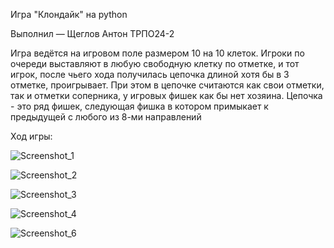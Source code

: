 Игра "Клондайк" на python

Выполнил — Щеглов Антон ТРПО24-2

Игра ведётся на игровом поле размером 10 на 10 клеток. Игроки по очереди выставляют в любую свободную клетку по отметке, и тот игрок, после чьего хода получилась цепочка длиной хотя бы в 3 отметке, проигрывает. 
При этом в цепочке считаются как свои отметки, так и отметки соперника, у игровых фишек как бы нет хозяина. Цепочка - это ряд фишек, следующая фишка в котором примыкает к предыдущей с любого из 8-ми направлений

Ход игры:

![Screenshot_1](https://github.com/user-attachments/assets/03368280-d415-44e1-b930-03071e24abef)

![Screenshot_2](https://github.com/user-attachments/assets/2eed24c0-5021-4064-a33c-4f0f48664913)

![Screenshot_3](https://github.com/user-attachments/assets/55c354d4-5836-4fde-a68b-622a44666b7e)

![Screenshot_4](https://github.com/user-attachments/assets/21111e23-768f-4dc7-8bbb-ceb266393383)

![Screenshot_6](https://github.com/user-attachments/assets/a0088929-64b3-4a6d-bba7-6ba743f4ccc2)
